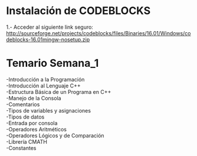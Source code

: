# Instalación de CODEBLOCKS
1.- Acceder al siguiente link seguro: <br />
http://sourceforge.net/projects/codeblocks/files/Binaries/16.01/Windows/codeblocks-16.01mingw-nosetup.zip

# Temario Semana_1

-Introducción a la Programación<br />
-Introducción al Lenguaje C++<br />
-Estructura Básica de un Programa en C++<br />
-Manejo de la Consola<br />
-Comentarios<br />
-Tipos de variables y asignaciones<br />
-Tipos de datos<br />
-Entrada por consola<br />
-Operadores Aritméticos<br />
-Operadores Lógicos y de Comparación<br />
-Librería CMATH<br />
-Constantes<br />
